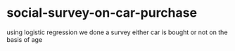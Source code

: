 # social-survey-on-car-purchase
using logistic regression we done a survey either car is bought or not on the basis of age
